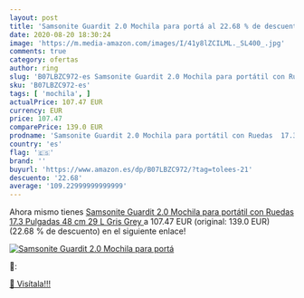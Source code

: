 ```yaml
---
layout: post
title: 'Samsonite Guardit 2.0 Mochila para portá al 22.68 % de descuento'
date: 2020-08-20 18:30:24
image: 'https://m.media-amazon.com/images/I/41y8lZCILML._SL400_.jpg'
comments: true
category: ofertas
author: ring
slug: 'B07LBZC972-es Samsonite Guardit 2.0 Mochila para portátil con Ruedas...'
sku: 'B07LBZC972-es'
tags: [ 'mochila', ]
actualPrice: 107.47 EUR
currency: EUR
price: 107.47
comparePrice: 139.0 EUR
prodname: 'Samsonite Guardit 2.0 Mochila para portátil con Ruedas  17.3 Pulgadas  48 cm  29 L  Gris  Grey '
country: 'es'
flag: '🇪🇸'
brand: ''
buyurl: 'https://www.amazon.es/dp/B07LBZC972/?tag=tolees-21'
descuento: '22.68'
average: '109.22999999999999'
---
```


Ahora mismo tienes [Samsonite Guardit 2.0 Mochila para portátil con Ruedas  17.3 Pulgadas  48 cm  29 L  Gris  Grey ](https://www.amazon.es/dp/B07LBZC972/?tag=tolees-21) a 107.47 EUR (original: 139.0 EUR) (22.68 %  de descuento) en el siguiente enlace!

[![Samsonite Guardit 2.0 Mochila para portá](https://m.media-amazon.com/images/I/41y8lZCILML._SL400_.jpg)](https://www.amazon.es/dp/B07LBZC972/?tag=tolees-21)

🔎:


[🛒 Visítala!!!](https://www.amazon.es/dp/B07LBZC972/?tag=tolees-21)
